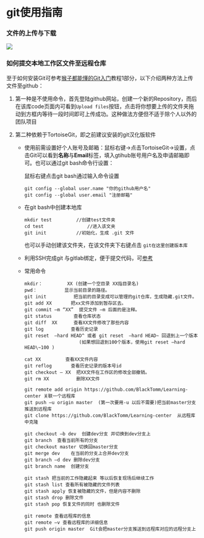 # git使用指南

### 文件的上传与下载

![](<https://user-gold-cdn.xitu.io/2018/3/31/1627a3138484ada9?imageView2/0/w/1280/h/960/format/webp/ignore-error/1>)

### 如何提交本地工作区文件至远程仓库

至于如何安装Git可参考[猴子都能懂的Git入门](https://backlog.com/git-tutorial/cn/intro/intro2_1.html)教程1部分，以下介绍两种方法上传文件至github：

1. 第一种是不使用命令，首先登陆github网站，创建一个新的Repository，而后在该库code页面内可看到`Upload files`按钮，点击将你想要上传的文件夹拖动到方框内等待一段时间即可上传成功。这种做法方便但不适于除个人以外的团队项目

2. 第二种依赖于TortoiseGit，即之前建议安装的git汉化版软件

   - 使用前需设置好个人账号及邮箱：鼠标右键->点击TortoiseGit->设置，点击Git可以看到**名称**与**Email**标签，填入gtihub账号用户名及申请邮箱即可。也可以通过git bash命令行设置：

     鼠标右键点击git bash通过输入命令设置

     ```
     git config --global user.name "你的github用户名"
     git config --global user.email "注册邮箱"
     ```

   - 在git bash中创建本地库

     ```
     mkdir test   		//创建test文件夹
     cd test				//进入该文夹
     git init			//初始化，生成 .git 文件
     ```

     也可以手动创建该文件夹，在该文件夹下右键点击 `git在这里创建版本库`

   - 利用SSH完成git 与gitlab绑定，便于提交代码，可[参考](https://blog.csdn.net/qq_35246620/article/details/69061355)

   - 常用命令

     ```git
     mkdir：         XX (创建一个空目录 XX指目录名)
     pwd：          显示当前目录的路径。
     git init          把当前的目录变成可以管理的git仓库，生成隐藏.git文件。
     git add XX       把xx文件添加到暂存区去。
     git commit –m “XX”  提交文件 –m 后面的是注释。
     git status        查看仓库状态
     git diff  XX      查看XX文件修改了那些内容
     git log          查看历史记录
     git reset  –hard HEAD^ 或者 git reset  –hard HEAD~ 回退到上一个版本
                         (如果想回退到100个版本，使用git reset –hard HEAD\~100 )
     
     cat XX         查看XX文件内容
     git reflog       查看历史记录的版本号id
     git checkout — XX  把XX文件在工作区的修改全部撤销。
     git rm XX          删除XX文件
     
     git remote add origin https://github.com/BlackTomm/Learning-center 关联一个远程库
     git push –u origin master  (第一次要用-u 以后不需要)把当前master分支推送到远程库
     git clone https://github.com/BlackTomm/Learning-center  从远程库中克隆
     
     git checkout –b dev  创建dev分支 并切换到dev分支上
     git branch  查看当前所有的分支
     git checkout master 切换回master分支
     git merge dev    在当前的分支上合并dev分支
     git branch –d dev 删除dev分支
     git branch name  创建分支
     
     git stash 把当前的工作隐藏起来 等以后恢复现场后继续工作
     git stash list 查看所有被隐藏的文件列表
     git stash apply 恢复被隐藏的文件，但是内容不删除
     git stash drop 删除文件
     git stash pop 恢复文件的同时 也删除文件
     
     git remote 查看远程库的信息
     git remote –v 查看远程库的详细信息
     git push origin master  Git会把master分支推送到远程库对应的远程分支上
     ```

     

   

   
